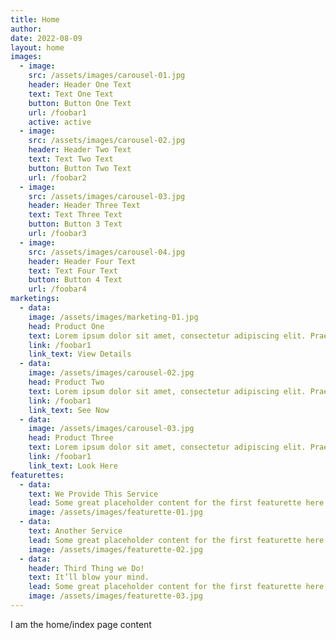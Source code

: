 ```yaml
---
title: Home
author:
date: 2022-08-09
layout: home
images:
  - image:
    src: /assets/images/carousel-01.jpg
    header: Header One Text
    text: Text One Text
    button: Button One Text
    url: /foobar1
    active: active
  - image:
    src: /assets/images/carousel-02.jpg
    header: Header Two Text
    text: Text Two Text
    button: Button Two Text
    url: /foobar2
  - image:
    src: /assets/images/carousel-03.jpg
    header: Header Three Text
    text: Text Three Text
    button: Button 3 Text
    url: /foobar3
  - image:
    src: /assets/images/carousel-04.jpg
    header: Header Four Text
    text: Text Four Text
    button: Button 4 Text
    url: /foobar4
marketings:
  - data:
    image: /assets/images/marketing-01.jpg
    head: Product One
    text: Lorem ipsum dolor sit amet, consectetur adipiscing elit. Praesent eget sodales nibh. Fusce tincidunt leo sed pretium.
    link: /foobar1
    link_text: View Details
  - data:
    image: /assets/images/carousel-02.jpg
    head: Product Two
    text: Lorem ipsum dolor sit amet, consectetur adipiscing elit. Praesent eget sodales nibh. Fusce tincidunt leo sed pretium.
    link: /foobar1
    link_text: See Now
  - data:
    image: /assets/images/carousel-03.jpg
    head: Product Three
    text: Lorem ipsum dolor sit amet, consectetur adipiscing elit. Praesent eget sodales nibh. Fusce tincidunt leo sed pretium.
    link: /foobar1
    link_text: Look Here
featurettes:
  - data:
    text: We Provide This Service
    lead: Some great placeholder content for the first featurette here. Imagine some exciting prose here.
    image: /assets/images/featurette-01.jpg
  - data:
    text: Another Service
    lead: Some great placeholder content for the first featurette here. Imagine some exciting prose here.
    image: /assets/images/featurette-02.jpg
  - data:
    header: Third Thing we Do!
    text: It’ll blow your mind.
    lead: Some great placeholder content for the first featurette here. Imagine some exciting prose here.
    image: /assets/images/featurette-03.jpg
---
```


I am the home/index page content
